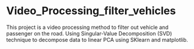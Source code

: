 # Video_Processing_filter_vehicles
This project is a video processing method to filter out vehicle and passenger on the road.
Using Singular-Value Decomposition (SVD) technique to decompose data to linear PCA using SKlearn and matplotlib.
